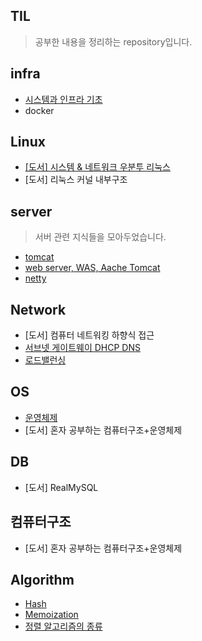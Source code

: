 ## TIL
> 공부한 내용을 정리하는 repository입니다.

## infra
- [시스템과 인프라 기초]()
- docker
  
## Linux
- [[도서] 시스템 & 네트워크 우분투 리눅스](https://github.com/AnChanUng/TIL/tree/main/linux)
- [도서] 리눅스 커널 내부구조

## server
> 서버 관련 지식들을 모아두었습니다.
- [tomcat](https://github.com/AnChanUng/TIL/blob/main/server/tomcat.md)
- [web server, WAS, Aache Tomcat](https://github.com/AnChanUng/TIL/blob/main/server/web%20server%2C%20WAS%2C%20Apache%20Tomcat.md)
- [netty](https://github.com/AnChanUng/TIL/blob/main/server/netty.md)

## Network
- [도서] 컴퓨터 네트워킹 하향식 접근
- [서브넷 게이트웨이 DHCP DNS](https://github.com/AnChanUng/TIL/commit/78eb843f5a1f4ccc9812e6b57719a26d0fef9ae2)
- [로드밸런싱](https://github.com/AnChanUng/TIL/blob/main/network/%EB%A1%9C%EB%93%9C%EB%B0%B8%EB%9F%B0%EC%8B%B1.md)

## OS
- [운영체제](https://github.com/AnChanUng/TIL/blob/main/operating%20system/os-outline.md)
- [도서] 혼자 공부하는 컴퓨터구조+운영체제
## DB
- [도서] RealMySQL

## 컴퓨터구조
- [도서] 혼자 공부하는 컴퓨터구조+운영체제

## Algorithm
- [Hash](https://github.com/AnChanUng/TIL/blob/main/algorithm/hash.md)
- [Memoization](https://github.com/AnChanUng/TIL/blob/main/algorithm/memoization.md)
- [정렬 알고리즘의 종류](https://github.com/AnChanUng/TIL/tree/main/algorithm)
